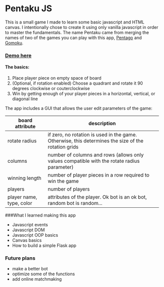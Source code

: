 # Pentaku JS
This is a small game I made to learn some basic javascript and HTML canvas. I intentionally chose to create it using only vanilla javascript in order to master the fundamentals. The name Pentaku came from merging the names of two of the games you can play with this app, [Pentago](https://en.wikipedia.org/wiki/Pentago) and [Gomoku](https://en.wikipedia.org/wiki/Gomoku).

### [Demo here](http://pentaku.herokuapp.com)

#### The basics:
1. Place player piece on empty space of board
2. (Optional, if rotation enabled) Choose a quadrant and rotate it 90 degrees clockwise or couterclockwise
3. Win by getting enough of your player pieces in a horizontal, vertical, or diagonal line  

The app includes a GUI that allows the user edit parameters of the game:

| board attribute  | description |
| ------------- | ------------- |
| rotate radius  | if zero, no rotation is used in the game. Otherwise, this determines the size of the rotation grids |
| columns  | number of columns and rows (allows only values compatible with the rotate radius parameter)  |
| winning length  | number of player pieces in a row required to win the game  |
| players  | number of players  |
| player name, type, color  | attributes of the player. Ok bot is an ok bot, random bot is random...  |

###What I learned making this app
- Javascript events
- Javascript DOM
- Javascript OOP basics
- Canvas basics
- How to build a simple Flask app

### Future plans
- make a better bot
- optimize some of the functions
- add online matchmaking